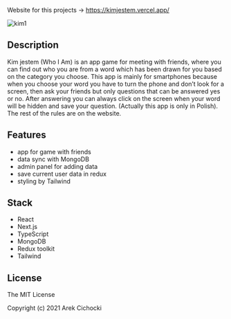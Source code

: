 Website for this projects -> https://kimjestem.vercel.app/

![kim1](https://user-images.githubusercontent.com/62649296/133489154-6f2ff166-e75a-40ee-8f67-e9bd6f2ba35f.png)

## Description
Kim jestem (Who I Am) is an app game for meeting with friends, where you can find out who you are from a word which has been drawn for you based on the category you choose. This app is mainly for smartphones because when you choose your word you have to turn the phone and don’t look for a screen, then ask your friends but only questions that can be answered yes or no. After answering you can always click on the screen when your word will be hidden and save your question. (Actually this app is only in Polish). The rest of the rules are on the website.

## Features

- app for game with friends
- data sync with MongoDB
- admin panel for adding data
- save current user data in redux
- styling by Tailwind

## Stack

- React
- Next.js
- TypeScript
- MongoDB
- Redux toolkit
- Tailwind

## License

The MIT License

Copyright (c) 2021 Arek Cichocki

